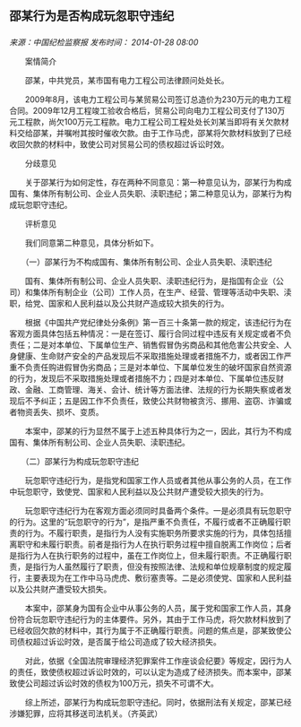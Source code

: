 ## 邵某行为是否构成玩忽职守违纪

### 

_来源：中国纪检监察报_ _发布时间： 2014-01-28 08:00_

　　案情简介

　　邵某，中共党员，某市国有电力工程公司法律顾问处处长。

　　2009年8月，该电力工程公司与某贸易公司签订总造价为230万元的电力工程合同。2009年12月工程竣工验收合格后，贸易公司向电力工程公司支付了130万元工程款，尚欠100万元工程款。电力工程公司工程处处长刘某当即将有关欠款材料交给邵某，并嘱咐其按时催收欠款。由于工作马虎，邵某将欠款材料放到了已经收回欠款的材料中，致使公司对贸易公司的债权超过诉讼时效。

　　分歧意见

　　关于邵某行为如何定性，存在两种不同意见：第一种意见认为，邵某行为构成国有、集体所有制公司、企业人员失职、渎职违纪；第二种意见认为，邵某行为构成玩忽职守违纪。

　　评析意见

　　我们同意第二种意见，具体分析如下。

　　（一）邵某行为不构成国有、集体所有制公司、企业人员失职、渎职违纪

　　国有、集体所有制公司、企业人员失职、渎职违纪行为，是指国有企业（公司）和集体所有制企业（公司）工作人员，在生产、经营、管理等活动中失职、渎职，给党、国家和人民利益以及公共财产造成较大损失的行为。

　　根据《中国共产党纪律处分条例》第一百三十条第一款的规定，该违纪行为在客观方面具体包括五种情况：一是在签订、履行合同过程中违反有关规定或者不负责任；二是对本单位、下属单位生产、销售假冒伪劣商品和其他危害公共安全、人身健康、生命财产安全的产品发现后不采取措施处理或者措施不力，或者因工作严重不负责任购进假冒伪劣商品；三是对本单位、下属单位发生的破坏国家自然资源的行为，发现后不采取措施处理或者措施不力；四是对本单位、下属单位违反财政、金融、工商管理、海关、会计、统计等方面法律、法规的行为长期失察或者发现后不予纠正；五是因工作不负责任，致使公共财物被贪污、挪用、盗窃、诈骗或者物资丢失、损坏、变质。

　　本案中，邵某的行为显然不属于上述五种具体行为之一，因此，其行为不构成国有、集体所有制公司、企业人员失职、渎职违纪。

　　（二）邵某行为构成玩忽职守违纪

　　玩忽职守违纪行为，是指党和国家工作人员或者其他从事公务的人员，在工作中玩忽职守，致使党、国家和人民利益以及公共财产遭受较大损失的行为。

　　玩忽职守违纪行为在客观方面必须同时具备两个条件。一是必须具有玩忽职守的行为。这里的“玩忽职守的行为”，是指严重不负责任，不履行或者不正确履行职责的行为。不履行职责，是指行为人没有实施职务所要求实施的行为，具体包括擅离职守和未履行职责。前者是指行为人在执行职务过程中擅自脱离工作岗位；后者是指行为人在执行职务的过程中，虽在工作岗位上，但未履行职责。不正确履行职责，是指行为人虽然履行了职责，但没有按照法律、法规和单位规章制度的规定履行，主要表现为在工作中马马虎虎、敷衍塞责等。二是必须使党、国家和人民利益以及公共财产遭受较大损失。

　　本案中，邵某身为国有企业中从事公务的人员，属于党和国家工作人员，其身份符合玩忽职守违纪行为的主体要件。另外，其由于工作马虎，将欠款材料放到了已经收回欠款的材料中，其行为属于不正确履行职责。问题的焦点是，邵某致使公司债权超过诉讼时效，是否属于给公司造成了较大经济损失。

　　对此，依据《全国法院审理经济犯罪案件工作座谈会纪要》等规定，因行为人的责任，致使债权超过诉讼时效的，可以认定为造成了经济损失。而本案中，邵某致使公司超过诉讼时效的债权为100万元，损失不可谓不大。

　　综上所述，邵某行为构成玩忽职守违纪。同时，依据刑法有关规定，邵某已经涉嫌犯罪，应将其移送司法机关。（齐英武）